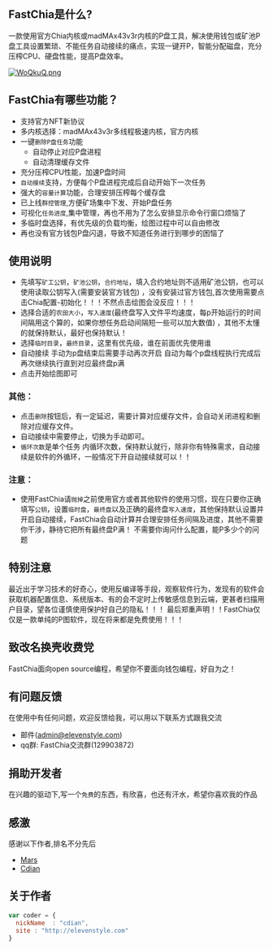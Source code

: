 ## FastChia是什么?
一款使用官方Chia内核或madMAx43v3r内核的P盘工具，解决使用钱包或矿池P盘工具设置繁琐、不能任务自动接续的痛点，实现一键开P，智能分配磁盘，充分压榨CPU、硬盘性能，提高P盘效率。



[![WoQkuQ.png](https://z3.ax1x.com/2021/07/28/WoQkuQ.png)](https://imgtu.com/i/WoQkuQ)
## FastChia有哪些功能？

* 支持官方NFT新协议
* 多内核选择：madMAx43v3r多线程极速内核，官方内核
* 一键`删除P盘任务`功能
    *  自动停止对应P盘进程
    *  自动清理缓存文件
* 充分压榨CPU性能，加速P盘时间
* `自动接续`支持，方便每个P盘进程完成后自动开始下一次任务
* 强大的`容量计算`功能，合理安排压榨每个缓存盘
* 已上线`群控管理`,方便矿场集中下发、开始P盘任务
* 可视化`任务进度`,集中管理，再也不用为了怎么安排显示命令行窗口烦恼了
* 多临时盘选择，有优先级的负载均衡，绘图过程中可以自由修改
* 再也没有官方钱包P盘闪退，导致不知道任务进行到哪步的困恼了

## 使用说明
* 先填写`矿工公钥`，`矿池公钥`，`合约地址`，填入合约地址则不适用矿池公钥，也可以使用读取公钥写入(需要安装官方钱包) ，没有安装过官方钱包,首次使用需要点击Chia配置-初始化！！！不然点击绘图会没反应！！！
* 选择合适的`农田大小`，`写入速度`(最终盘写入文件平均速度，每p开始运行的时间间隔用这个算的，如果你想任务启动间隔短一些可以加大数值) ，其他不太懂的就保持默认，最好也保持默认！
* 选择`临时目录`，`最终目录`，这里有优先级，谁在前面优先使用谁 
* 自动接续 手动为p盘结束后需要手动再次开启 自动为每个p盘线程执行完成后再次继续执行直到对应最终盘p满
* 点击开始绘图即可

### 其他：
* 点击`删除`按钮后，有一定延迟，需要计算对应缓存文件，会自动关闭进程和删除对应缓存文件。
* 自动接续中需要停止，切换为手动即可。
* `循环次数`是单个任务 内循环次数，保持默认就行，除非你有特殊需求，自动接续是软件的外循环，一般情况下开自动接续就可以！！

### 注意：
* 使用FastChia请`抛掉`之前使用官方或者其他软件的使用习惯，现在只要你正确填写`公钥`，设置`临时盘`，`最终盘`以及正确的最终盘`写入速度`，其他保持默认设置并开启自动接续，FastChia会自动计算并合理安排任务间隔及进度，其他不需要你干涉，静待它把所有最终盘P满！
不需要你询问什么配置，能P多少个的问题

## 特别注意
最近出于学习技术的好奇心，使用反编译等手段，观察软件行为，发现有的软件会获取机器配置信息、系统版本、有的会不定时上传敏感信息到云端，更甚者扫描用户目录，望各位谨慎使用保护好自己的隐私！！！
最后郑重声明！！FastChia仅仅是一款单纯的P图软件，现在将来都是免费使用！！！

## 致改名换壳收费党
FastChia面向open source编程，希望你不要面向钱包编程，好自为之！

## 有问题反馈
在使用中有任何问题，欢迎反馈给我，可以用以下联系方式跟我交流

* 邮件(admin@elevenstyle.com)
* qq群: FastChia交流群(129903872)

## 捐助开发者
在兴趣的驱动下,写一个`免费`的东西，有欣喜，也还有汗水，希望你喜欢我的作品
## 感激
感谢以下作者,排名不分先后

* [Mars](mars@elevenstyle.com/)
* [Cdian](admin@elevenstyle.com/)

## 关于作者

```javascript
var coder = {
  nickName  : "cdian",
  site : "http://elevenstyle.com"
}
```
